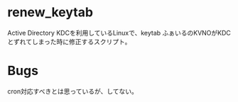renew_keytab
============
Active Directory KDCを利用しているLinuxで、keytab ふぁいるのKVNOがKDCとずれてしまった時に修正するスクリプト。

Bugs
============
cron対応すべきとは思っているが、してない。